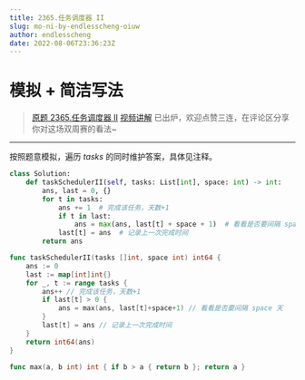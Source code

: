 ```yaml
---
title: 2365.任务调度器 II
slug: mo-ni-by-endlesscheng-oiuw
author: endlesscheng
date: 2022-08-06T23:36:23Z
---
```

# 模拟 + 简洁写法
 
> [原题 2365.任务调度器 II](https://leetcode.cn/problems/task-scheduler-ii)
[视频讲解](https://www.bilibili.com/video/bv1gB4y1k7Jz) 已出炉，欢迎点赞三连，在评论区分享你对这场双周赛的看法~

---  

按照题意模拟，遍历 $\textit{tasks}$ 的同时维护答案，具体见注释。

```py [sol1-Python3]
class Solution:
    def taskSchedulerII(self, tasks: List[int], space: int) -> int:
        ans, last = 0, {}
        for t in tasks:
            ans += 1  # 完成该任务，天数+1
            if t in last:
                ans = max(ans, last[t] + space + 1)  # 看看是否要间隔 space 天
            last[t] = ans  # 记录上一次完成时间
        return ans
```

```go [sol1-Go]
func taskSchedulerII(tasks []int, space int) int64 {
	ans := 0
	last := map[int]int{}
	for _, t := range tasks {
		ans++ // 完成该任务，天数+1
		if last[t] > 0 {
			ans = max(ans, last[t]+space+1) // 看看是否要间隔 space 天
		}
		last[t] = ans // 记录上一次完成时间
	}
	return int64(ans)
}

func max(a, b int) int { if b > a { return b }; return a }
```
